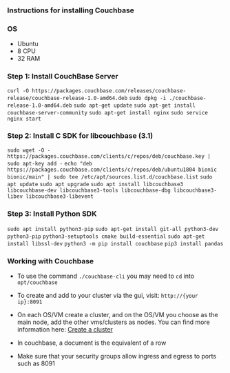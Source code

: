 ### Instructions for installing Couchbase

### OS
- Ubuntu 
- 8 CPU
- 32 RAM

### Step 1: Install CouchBase Server

```curl -O https://packages.couchbase.com/releases/couchbase-release/couchbase-release-1.0-amd64.deb```
```sudo dpkg -i ./couchbase-release-1.0-amd64.deb```
```sudo apt-get update```
```sudo apt-get install couchbase-server-community```
```sudo apt-get install nginx```
```sudo service nginx start```

### Step 2: Install C SDK for libcouchbase (3.1)
```sudo wget -O - https://packages.couchbase.com/clients/c/repos/deb/couchbase.key | sudo apt-key add -```
```echo "deb https://packages.couchbase.com/clients/c/repos/deb/ubuntu1804 bionic bionic/main" | sudo tee /etc/apt/sources.list.d/couchbase.list```
```sudo apt update```
```sudo apt upgrade```
```sudo apt install libcouchbase3 libcouchbase-dev libcouchbase3-tools libcouchbase-dbg libcouchbase3-libev libcouchbase3-libevent```

### Step 3: Install Python SDK
```sudo apt install python3-pip```
```sudo apt-get install git-all python3-dev python3-pip```
```python3-setuptools cmake build-essential```
```sudo apt-get install libssl-dev```
```python3 -m pip install couchbase```
```pip3 install pandas```

### Working with Couchbase
- To use the command ```./couchbase-cli``` you may need to ```cd```  into ```opt/couchbase``` 

- To create and add to your cluster via the gui, visit: ```http://{your ip}:8091```

- On each OS/VM create a cluster, and on the OS/VM you choose as the main node, add the other vms/clusters as nodes. You can find more information here: [Create a cluster](https://docs.couchbase.com/server/current/manage/manage-nodes/create-cluster.html)
- In couchbase, a document is the equivalent of a row 
- Make sure that your security groups allow ingress and egress to ports such as 8091





